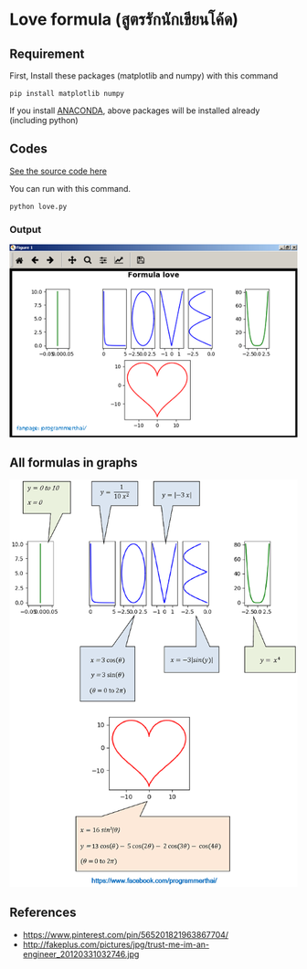 # Love formula (สูตรรักนักเขียนโค้ด)
## Requirement

First, Install these packages (matplotlib and numpy) with this command

```
pip install matplotlib numpy
```

If you install [ANACONDA](https://www.continuum.io/downloads), above packages will be installed already (including python)

## Codes

[See the source code here](love.py)

You can run with this command.

```
python love.py
```

### Output

![show picture](images/formula1.png)

## All formulas in graphs

![show picture](images/formula2.png)

## References

* https://www.pinterest.com/pin/565201821963867704/
* http://fakeplus.com/pictures/jpg/trust-me-im-an-engineer_20120331032746.jpg
